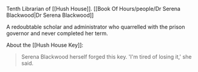 Tenth Librarian of [[Hush House]].
[[Book Of Hours/people/Dr Serena Blackwood|Dr Serena Blackwood]]

A redoubtable scholar and administrator who quarrelled with the prison governor and never completed her term.

About the [[Hush House Key]]: 
> Serena Blackwood herself forged this key. 'I'm tired of losing it,' she said.